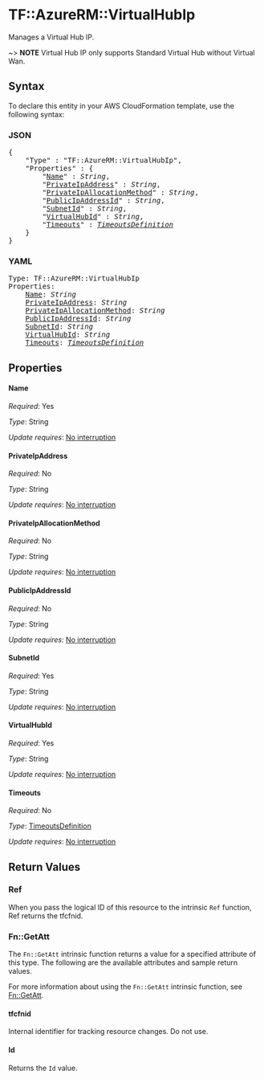 # TF::AzureRM::VirtualHubIp

Manages a Virtual Hub IP.

~> **NOTE** Virtual Hub IP only supports Standard Virtual Hub without Virtual Wan.

## Syntax

To declare this entity in your AWS CloudFormation template, use the following syntax:

### JSON

<pre>
{
    "Type" : "TF::AzureRM::VirtualHubIp",
    "Properties" : {
        "<a href="#name" title="Name">Name</a>" : <i>String</i>,
        "<a href="#privateipaddress" title="PrivateIpAddress">PrivateIpAddress</a>" : <i>String</i>,
        "<a href="#privateipallocationmethod" title="PrivateIpAllocationMethod">PrivateIpAllocationMethod</a>" : <i>String</i>,
        "<a href="#publicipaddressid" title="PublicIpAddressId">PublicIpAddressId</a>" : <i>String</i>,
        "<a href="#subnetid" title="SubnetId">SubnetId</a>" : <i>String</i>,
        "<a href="#virtualhubid" title="VirtualHubId">VirtualHubId</a>" : <i>String</i>,
        "<a href="#timeouts" title="Timeouts">Timeouts</a>" : <i><a href="timeoutsdefinition.md">TimeoutsDefinition</a></i>
    }
}
</pre>

### YAML

<pre>
Type: TF::AzureRM::VirtualHubIp
Properties:
    <a href="#name" title="Name">Name</a>: <i>String</i>
    <a href="#privateipaddress" title="PrivateIpAddress">PrivateIpAddress</a>: <i>String</i>
    <a href="#privateipallocationmethod" title="PrivateIpAllocationMethod">PrivateIpAllocationMethod</a>: <i>String</i>
    <a href="#publicipaddressid" title="PublicIpAddressId">PublicIpAddressId</a>: <i>String</i>
    <a href="#subnetid" title="SubnetId">SubnetId</a>: <i>String</i>
    <a href="#virtualhubid" title="VirtualHubId">VirtualHubId</a>: <i>String</i>
    <a href="#timeouts" title="Timeouts">Timeouts</a>: <i><a href="timeoutsdefinition.md">TimeoutsDefinition</a></i>
</pre>

## Properties

#### Name

_Required_: Yes

_Type_: String

_Update requires_: [No interruption](https://docs.aws.amazon.com/AWSCloudFormation/latest/UserGuide/using-cfn-updating-stacks-update-behaviors.html#update-no-interrupt)

#### PrivateIpAddress

_Required_: No

_Type_: String

_Update requires_: [No interruption](https://docs.aws.amazon.com/AWSCloudFormation/latest/UserGuide/using-cfn-updating-stacks-update-behaviors.html#update-no-interrupt)

#### PrivateIpAllocationMethod

_Required_: No

_Type_: String

_Update requires_: [No interruption](https://docs.aws.amazon.com/AWSCloudFormation/latest/UserGuide/using-cfn-updating-stacks-update-behaviors.html#update-no-interrupt)

#### PublicIpAddressId

_Required_: No

_Type_: String

_Update requires_: [No interruption](https://docs.aws.amazon.com/AWSCloudFormation/latest/UserGuide/using-cfn-updating-stacks-update-behaviors.html#update-no-interrupt)

#### SubnetId

_Required_: Yes

_Type_: String

_Update requires_: [No interruption](https://docs.aws.amazon.com/AWSCloudFormation/latest/UserGuide/using-cfn-updating-stacks-update-behaviors.html#update-no-interrupt)

#### VirtualHubId

_Required_: Yes

_Type_: String

_Update requires_: [No interruption](https://docs.aws.amazon.com/AWSCloudFormation/latest/UserGuide/using-cfn-updating-stacks-update-behaviors.html#update-no-interrupt)

#### Timeouts

_Required_: No

_Type_: <a href="timeoutsdefinition.md">TimeoutsDefinition</a>

_Update requires_: [No interruption](https://docs.aws.amazon.com/AWSCloudFormation/latest/UserGuide/using-cfn-updating-stacks-update-behaviors.html#update-no-interrupt)

## Return Values

### Ref

When you pass the logical ID of this resource to the intrinsic `Ref` function, Ref returns the tfcfnid.

### Fn::GetAtt

The `Fn::GetAtt` intrinsic function returns a value for a specified attribute of this type. The following are the available attributes and sample return values.

For more information about using the `Fn::GetAtt` intrinsic function, see [Fn::GetAtt](https://docs.aws.amazon.com/AWSCloudFormation/latest/UserGuide/intrinsic-function-reference-getatt.html).

#### tfcfnid

Internal identifier for tracking resource changes. Do not use.

#### Id

Returns the <code>Id</code> value.


